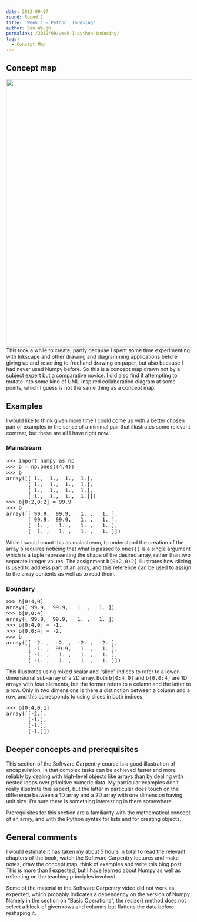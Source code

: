 ```yaml
---
date: 2012-09-07
round: Round 1
title: 'Week 1 – Python: Indexing'
author: Ben Waugh
permalink: /2012/09/week-1-python-indexing/
tags:
  - Concept Map
---
```

## Concept map

[<img class="alignnone size-full wp-image-237" title="concept-map" src="/training-course/uploads/2012/09/concept-map1.jpg" alt="" width="993" height="729" />][1]This took a while to create, partly because I spent some time experimenting with Inkscape and other drawing and diagramming applications before giving up and resorting to freehand drawing on paper, but also because I had never used Numpy before. So this is a concept map drawn not by a subject expert but a comparative novice. I did also find it attempting to mutate into some kind of UML-inspired collaboration diagram at some points, which I guess is not the same thing as a concept map.

## Examples

I would like to think given more time I could come up with a better chosen pair of examples in the sense of a minimal pair that illustrates some relevant contrast, but these are all I have right now.

### Mainstream

<pre>&gt;&gt;&gt; import numpy as np
&gt;&gt;&gt; b = np.ones((4,4))
&gt;&gt;&gt; b
array([[ 1.,  1.,  1.,  1.],
       [ 1.,  1.,  1.,  1.],
       [ 1.,  1.,  1.,  1.],
       [ 1.,  1.,  1.,  1.]])
&gt;&gt;&gt; b[0:2,0:2] = 99.9
&gt;&gt;&gt; b
array([[ 99.9,  99.9,   1. ,   1. ],
       [ 99.9,  99.9,   1. ,   1. ],
       [  1. ,   1. ,   1. ,   1. ],
       [  1. ,   1. ,   1. ,   1. ]])</pre>

While I would count this as mainstream, to understand the creation of the array <tt>b</tt> requires noticing that what is passed to <tt>ones()</tt> is a single argument which is a tuple representing the shape of the desired array, rather than two separate integer values. The assignment <tt>b[0:2,0:2]</tt> illustrates how slicing is used to address part of an array, and this reference can be used to assign to the array contents as well as to read them.

### Boundary

<pre>&gt;&gt;&gt; b[0:4,0]
array([ 99.9,  99.9,   1. ,   1. ])
&gt;&gt;&gt; b[0,0:4]
array([ 99.9,  99.9,   1. ,   1. ])
&gt;&gt;&gt; b[0:4,0] = -1.
&gt;&gt;&gt; b[0,0:4] = -2.
&gt;&gt;&gt; b
array([[ -2. ,  -2. ,  -2. ,  -2. ],
       [ -1. ,  99.9,   1. ,   1. ],
       [ -1. ,   1. ,   1. ,   1. ],
       [ -1. ,   1. ,   1. ,   1. ]])</pre>

This illustrates using mixed scalar and &#8220;slice&#8221; indices to refer to a lower-dimensional sub-array of a 2D array. Both <tt>b[0:4,0]</tt> and <tt>b[0,0:4]</tt> are 1D arrays with four elements, but the former refers to a column and the latter to a row. Only in two dimensions is there a distinction between a column and a row, and this corresponds to using slices in both indices

<pre>&gt;&gt;&gt; b[0:4,0:1]
array([[-2.],
       [-1.],
       [-1.],
       [-1.]])</pre>

## Deeper concepts and prerequisites

This section of the Software Carpentry course is a good illustration of encapsulation, in that complex tasks can be achieved faster and more reliably by dealing with high-level objects like arrays than by dealing with nested loops over primitive numeric data. My particular examples don&#8217;t really illustrate this aspect, but the latter in particular does touch on the difference between a 1D array and a 2D array with one dimension having unit size. I&#8217;m sure there is something interesting in there somewhere.

Prerequisites for this section are a familiarity with the mathematical concept of an array, and with the Python syntax for lists and for creating objects.

## General comments

I would estimate it has taken my about 5 hours in total to read the relevant chapters of the book, watch the Software Carpentry lectures and make notes, draw the concept map, think of examples and write this blog post. This is more than I expected, but I have learned about Numpy as well as reflecting on the teaching principles involved

Some of the material in the Software Carpentry video did not work as expected, which probably indicates a dependency on the version of Numpy. Namely in the section on &#8220;Basic Operations&#8221;, the resize() method does not select a block of given rows and columns but flattens the data before reshaping it.

 [1]: /training-course/uploads/2012/09/concept-map1.jpg
